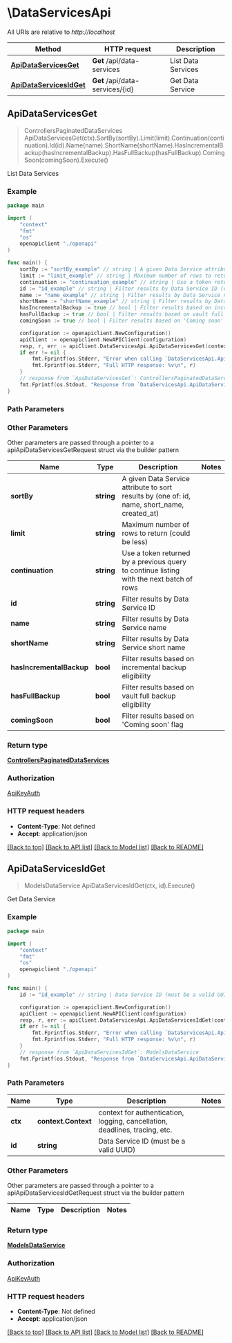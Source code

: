 # \DataServicesApi

All URIs are relative to *http://localhost*

Method | HTTP request | Description
------------- | ------------- | -------------
[**ApiDataServicesGet**](DataServicesApi.md#ApiDataServicesGet) | **Get** /api/data-services | List Data Services
[**ApiDataServicesIdGet**](DataServicesApi.md#ApiDataServicesIdGet) | **Get** /api/data-services/{id} | Get Data Service



## ApiDataServicesGet

> ControllersPaginatedDataServices ApiDataServicesGet(ctx).SortBy(sortBy).Limit(limit).Continuation(continuation).Id(id).Name(name).ShortName(shortName).HasIncrementalBackup(hasIncrementalBackup).HasFullBackup(hasFullBackup).ComingSoon(comingSoon).Execute()

List Data Services



### Example

```go
package main

import (
    "context"
    "fmt"
    "os"
    openapiclient "./openapi"
)

func main() {
    sortBy := "sortBy_example" // string | A given Data Service attribute to sort results by (one of: id, name, short_name, created_at) (optional)
    limit := "limit_example" // string | Maximum number of rows to return (could be less) (optional)
    continuation := "continuation_example" // string | Use a token returned by a previous query to continue listing with the next batch of rows (optional)
    id := "id_example" // string | Filter results by Data Service ID (optional)
    name := "name_example" // string | Filter results by Data Service name (optional)
    shortName := "shortName_example" // string | Filter results by Data Service short name (optional)
    hasIncrementalBackup := true // bool | Filter results based on incremental backup eligibility (optional)
    hasFullBackup := true // bool | Filter results based on vault full backup eligibility (optional)
    comingSoon := true // bool | Filter results based on 'Coming soon' flag (optional)

    configuration := openapiclient.NewConfiguration()
    apiClient := openapiclient.NewAPIClient(configuration)
    resp, r, err := apiClient.DataServicesApi.ApiDataServicesGet(context.Background()).SortBy(sortBy).Limit(limit).Continuation(continuation).Id(id).Name(name).ShortName(shortName).HasIncrementalBackup(hasIncrementalBackup).HasFullBackup(hasFullBackup).ComingSoon(comingSoon).Execute()
    if err != nil {
        fmt.Fprintf(os.Stderr, "Error when calling `DataServicesApi.ApiDataServicesGet``: %v\n", err)
        fmt.Fprintf(os.Stderr, "Full HTTP response: %v\n", r)
    }
    // response from `ApiDataServicesGet`: ControllersPaginatedDataServices
    fmt.Fprintf(os.Stdout, "Response from `DataServicesApi.ApiDataServicesGet`: %v\n", resp)
}
```

### Path Parameters



### Other Parameters

Other parameters are passed through a pointer to a apiApiDataServicesGetRequest struct via the builder pattern


Name | Type | Description  | Notes
------------- | ------------- | ------------- | -------------
 **sortBy** | **string** | A given Data Service attribute to sort results by (one of: id, name, short_name, created_at) | 
 **limit** | **string** | Maximum number of rows to return (could be less) | 
 **continuation** | **string** | Use a token returned by a previous query to continue listing with the next batch of rows | 
 **id** | **string** | Filter results by Data Service ID | 
 **name** | **string** | Filter results by Data Service name | 
 **shortName** | **string** | Filter results by Data Service short name | 
 **hasIncrementalBackup** | **bool** | Filter results based on incremental backup eligibility | 
 **hasFullBackup** | **bool** | Filter results based on vault full backup eligibility | 
 **comingSoon** | **bool** | Filter results based on &#39;Coming soon&#39; flag | 

### Return type

[**ControllersPaginatedDataServices**](ControllersPaginatedDataServices.md)

### Authorization

[ApiKeyAuth](../README.md#ApiKeyAuth)

### HTTP request headers

- **Content-Type**: Not defined
- **Accept**: application/json

[[Back to top]](#) [[Back to API list]](../README.md#documentation-for-api-endpoints)
[[Back to Model list]](../README.md#documentation-for-models)
[[Back to README]](../README.md)


## ApiDataServicesIdGet

> ModelsDataService ApiDataServicesIdGet(ctx, id).Execute()

Get Data Service



### Example

```go
package main

import (
    "context"
    "fmt"
    "os"
    openapiclient "./openapi"
)

func main() {
    id := "id_example" // string | Data Service ID (must be a valid UUID)

    configuration := openapiclient.NewConfiguration()
    apiClient := openapiclient.NewAPIClient(configuration)
    resp, r, err := apiClient.DataServicesApi.ApiDataServicesIdGet(context.Background(), id).Execute()
    if err != nil {
        fmt.Fprintf(os.Stderr, "Error when calling `DataServicesApi.ApiDataServicesIdGet``: %v\n", err)
        fmt.Fprintf(os.Stderr, "Full HTTP response: %v\n", r)
    }
    // response from `ApiDataServicesIdGet`: ModelsDataService
    fmt.Fprintf(os.Stdout, "Response from `DataServicesApi.ApiDataServicesIdGet`: %v\n", resp)
}
```

### Path Parameters


Name | Type | Description  | Notes
------------- | ------------- | ------------- | -------------
**ctx** | **context.Context** | context for authentication, logging, cancellation, deadlines, tracing, etc.
**id** | **string** | Data Service ID (must be a valid UUID) | 

### Other Parameters

Other parameters are passed through a pointer to a apiApiDataServicesIdGetRequest struct via the builder pattern


Name | Type | Description  | Notes
------------- | ------------- | ------------- | -------------


### Return type

[**ModelsDataService**](ModelsDataService.md)

### Authorization

[ApiKeyAuth](../README.md#ApiKeyAuth)

### HTTP request headers

- **Content-Type**: Not defined
- **Accept**: application/json

[[Back to top]](#) [[Back to API list]](../README.md#documentation-for-api-endpoints)
[[Back to Model list]](../README.md#documentation-for-models)
[[Back to README]](../README.md)

